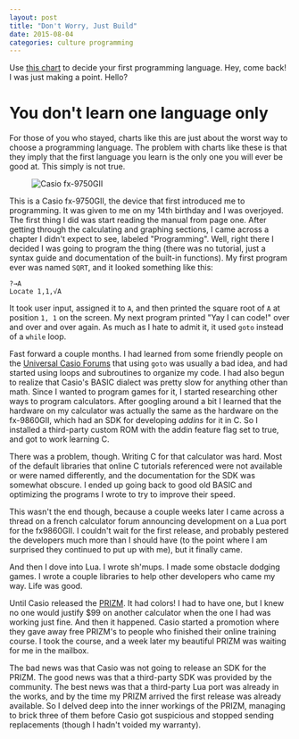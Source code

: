 ```yaml
---
layout: post
title: "Don't Worry, Just Build"
date: 2015-08-04
categories: culture programming
---
```


Use [this chart](http://lifehacker.com/this-graphic-helps-you-pick-your-first-programming-lang-1719213677) to decide your first programming language. Hey, come back! I was just making a point. Hello?

# You don't learn one language only

For those of you who stayed, charts like this are just about the worst way to choose a programming language. The problem with charts like these is that they imply that the first language you learn is the only one you will ever be good at. This simply is not true.

<figure>
<img src="{% asset_path fx9750gii.jpeg %}" alt="Casio fx-9750GII">
</figure>

This is a Casio fx-9750GII, the device that first introduced me to programming. It was given to me on my 14th birthday and I was overjoyed. The first thing I did was start reading the manual from page one. After getting through the calculating and graphing sections, I came across a chapter I didn't expect to see, labeled "Programming". Well, right there I decided I was going to program the thing (there was no tutorial, just a syntax guide and documentation of the built-in functions). My first program ever was named `SQRT`, and it looked something like this:

~~~
?→A
Locate 1,1,√A
~~~

It took user input, assigned it to `A`, and then printed the square root of `A` at position `1, 1` on the screen. My next program printed "Yay I can code!" over and over and over again. As much as I hate to admit it, it used `goto` instead of a `while` loop.

Fast forward a couple months. I had learned from some friendly people on the [Universal Casio Forums](http://casiocalc.org/) that using `goto` was usually a bad idea, and had started using loops and subroutines to organize my code. I had also begun to realize that Casio's BASIC dialect was pretty slow for anything other than math. Since I wanted to program games for it, I started researching other ways to program calculators. After googling around a bit I learned that the hardware on my calculator was actually the same as the hardware on the fx-9860GII, which had an SDK for developing _addins_ for it in C. So I installed a third-party custom ROM with the addin feature flag set to true, and got to work learning C.

There was a problem, though. Writing C for that calculator was hard. Most of the default libraries that online C tutorials referenced were not available or were named differently, and the documentation for the SDK was somewhat obscure. I ended up going back to good old BASIC and optimizing the programs I wrote to try to improve their speed.

This wasn't the end though, because a couple weeks later I came across a thread on a french calculator forum announcing development on a Lua port for the fx9860GII. I couldn't wait for the first release, and probably pestered the developers much more than I should have (to the point where I am surprised they continued to put up with me), but it finally came.

And then I dove into Lua. I wrote sh'mups. I made some obstacle dodging games. I wrote a couple libraries to help other developers who came my way. Life was good.

Until Casio released the [PRIZM](http://www.casioeducation.com/prizm). It had colors! I had to have one, but I knew no one would justify $99 on another calculator when the one I had was working just fine. And then it happened. Casio started a promotion where they gave away free PRIZM's to people who finished their online training course. I took the course, and a week later my beautiful PRIZM was waiting for me in the mailbox.

The bad news was that Casio was not going to release an SDK for the PRIZM. The good news was that a third-party SDK was provided by the community. The best news was that a third-party Lua port was already in the works, and by the time my PRIZM arrived the first release was already available. So I delved deep into the inner workings of the PRIZM, managing to brick three of them before Casio got suspicious and stopped sending replacements (though I hadn't voided my warranty).



